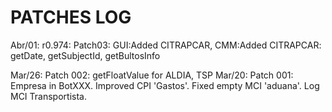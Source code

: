 # PATCHES LOG

Abr/01: r0.974: Patch03: GUI:Added CITRAPCAR, CMM:Added CITRAPCAR: getDate, getSubjectId, getBultosInfo

Mar/26: Patch 002: getFloatValue for ALDIA, TSP
Mar/20: Patch 001: Empresa in BotXXX. Improved CPI 'Gastos'. Fixed empty MCI 'aduana'. Log MCI Transportista.  

